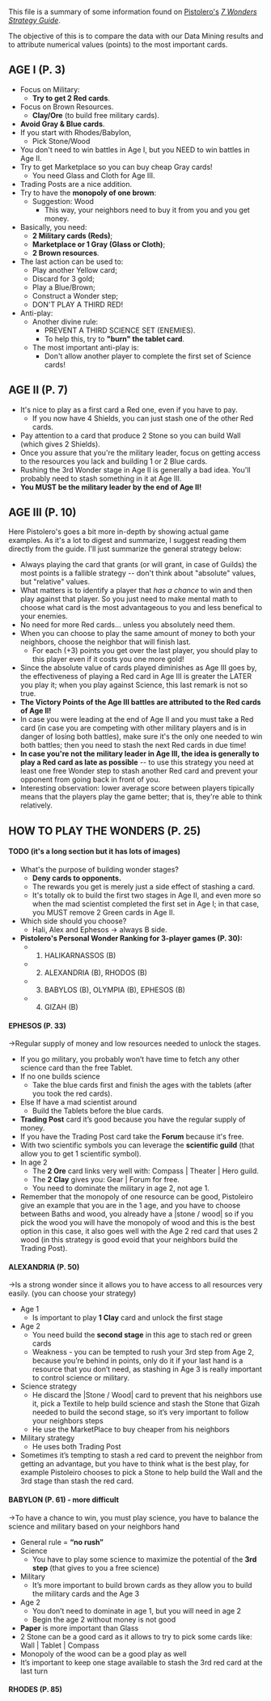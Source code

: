 This file is a summary of some information found on
[Pistolero's](https://en.boardgamearena.com/player?id=39746336&section=publicinfos) [_7 Wonders
Strategy Guide_](https://en.boardgamearena.com/forum/viewtopic.php?f=192&t=14557).

The objective of this is to compare the data with our Data Mining results and to
attribute numerical values (points) to the most important cards.

## AGE I (P. 3)

- Focus on Military:
    - **Try to get 2 Red cards**.
- Focus on Brown Resources.
    - **Clay/Ore** (to build free military cards).
- **Avoid Gray & Blue cards**.
- If you start with Rhodes/Babylon,
    - Pick Stone/Wood
- You don't need to win battles in
  Age I, but you NEED to win battles
  in Age II.
- Try to get Marketplace so you can buy
  cheap Gray cards!
  - You need Glass and Cloth for Age III.
- Trading Posts are a nice addition.
- Try to have the **monopoly of one brown**:
    - Suggestion: Wood
        - This way, your neighbors need to buy
          it from you and you get money.
- Basically, you need:
    - **2 Military cards (Reds)**; 
    - **Marketplace or 1 Gray (Glass or Cloth)**;
    - **2 Brown resources**.
- The last action can be used to:
    - Play another Yellow card;
    - Discard for 3 gold;
    - Play a Blue/Brown;
    - Construct a Wonder step;
    - DON'T PLAY A THIRD RED!
- Anti-play:
    - Another divine rule:
        - PREVENT A THIRD SCIENCE SET (ENEMIES).
        - To help this, try to **"burn" the tablet card**.
    - The most important anti-play is:
        - Don't allow another player to complete
          the first set of Science cards!
    
## AGE II (P. 7)

- It's nice to play as a first card a Red one, even if you have to pay.
    - If you now have 4 Shields, you can just stash one of the other 
      Red cards.
- Pay attention to a card that produce 2 Stone
  so you can build Wall (which gives 2 Shields). 
- Once you assure that you're the military leader,
  focus on getting access to the resources you lack
  and building 1 or 2 Blue cards.
- Rushing the 3rd Wonder stage in Age II is generally
  a bad idea. You'll probably need to stash something in it at
  Age III.
- **You MUST be the military leader by the end of Age II!**

## AGE III (P. 10)
Here Pistolero's goes a bit more in-depth by showing actual game examples. As
it's a lot to digest and summarize, I suggest reading them directly from the
guide. I'll just summarize the general strategy below:
- Always playing the card that grants (or will grant, in case of Guilds) 
  the most points is a fallible strategy -- don't think about "absolute"
  values, but "relative" values.
- What matters is to identify a player that _has a chance_ to win and then play
  against that player. So you just need to make mental math to choose what card
  is the most advantageous to you and less benefical to your enemies.
- No need for more Red cards... unless you absolutely need them.
- When you can choose to play the same amount of money to both your neighbors,
  choose the neighbor that will finish last.
    - For each (+3) points you get over the last player, you should play to this
      player even if it costs you one more gold!
- Since the absolute value of cards played diminishes as Age III goes by, the
  effectiveness of playing a Red card in Age III is greater the LATER you play
  it; when you play against Science, this last remark is not so true.
-  **The Victory Points of the Age III battles are attributed to the Red cards
   of Age II!**
- In case you were leading at the end of Age II and you must take a Red card
  (in case you are competing with other military players and is in danger of
  losing both battles),
  make sure it's the only one needed to win both battles; then you need to
  stash the next Red cards in due time!
- **In case you're not the military leader in Age III, the idea is generally to
  play a Red card as late as possible** -- to use this strategy you need at least
  one free Wonder step to stash another Red card and prevent your opponent from
  going back in front of you.
- Interesting observation: lower average score between players tipically means
  that the players play the game better; that is, they're able to think
  relatively.

## HOW TO PLAY THE WONDERS (P. 25)
#### TODO (it's a long section but it has lots of images)
* What's the purpose of building wonder stages?
    * **Deny cards to opponents.**
    * The rewards you get is merely just a side effect of stashing a card.
    * It's totally ok to build the first two stages in Age II, and even more so
      when the mad scientist completed the first set in Age I; in that case,
      you MUST remove 2 Green cards in Age II.
* Which side should you choose?
    * Hali, Alex and Ephesos -> always B side.
* **Pistolero's Personal Wonder Ranking for 3-player games (P. 30):**
    * 1. HALIKARNASSOS (B)
    * 2. ALEXANDRIA (B), RHODOS (B)
    * 3. BABYLOS (B), OLYMPIA (B), EPHESOS (B)
    * 4. GIZAH (B)

#### EPHESOS (P. 33)
->Regular supply of money and low resources needed to unlock the stages.
* If you go military, you probably won’t have time to fetch any other science card than the free Tablet.
* If no one builds science
    * Take the blue cards first and finish the ages with the tablets (after you took the red cards).
* Else If have a mad scientist around
    * Build the Tablets before the blue cards.
* **Trading Post** card it’s good because you have the regular supply of money.
* If you have the Trading Post card take the **Forum** because it's free.
* With two scientific symbols you can leverage the **scientific guild** (that allow you to get 1 scientific symbol).
* In age 2
    * The **2 Ore** card links very well with: Compass | Theater | Hero guild.
    * The **2 Clay** gives you: Gear | Forum for free.
    * You need to dominate the military in age 2, not age 1.
* Remember that the monopoly of one resource can be good, Pistoleiro give an example that you are in the 1 age, and you have to choose between Baths and wood, you already have a |stone / wood| so if you pick the wood you will have the monopoly of wood and this is the best option in this case, it also goes well with the Age 2 red card that uses 2 wood (in this strategy is good evoid that your neighbors build the Trading Post).

#### ALEXANDRIA (P. 50)
->Is a strong wonder since it allows you to have access to all resources very easily. (you can choose your strategy)
* Age 1
	* Is important to play **1 Clay** card and unlock the first stage
* Age 2
	* You need build the **second stage** in this age to stach red or green cards
	* Weakness - you can be tempted to rush your 3rd step from Age 2, because you’re behind in points, only do it if your last hand is a resource that you don’t need, as stashing in Age 3 is really important to control science or military.
* Science strategy
    * He discard the |Stone / Wood| card to prevent that his neighbors use it, pick a Textile to help build science and stash the Stone that Gizah needed to build the second stage, so it’s very important to follow your neighbors steps
    * He use the MarketPlace to buy cheaper from his neighbors
* Military strategy
	* He uses both Trading Post
* Sometimes it’s tempting to stash a red card to prevent the neighbor from getting an advantage, but you have to think what is the best play, for example Pistoleiro chooses to pick a Stone to help build the Wall and the 3rd stage than stash the red card.

#### BABYLON (P. 61) - more difficult
->To have a chance to win, you must play science, you have to balance the science and military based on your neighbors hand
* General rule = **“no rush”**
* Science
	* You have to play some science to maximize the potential of the **3rd step** (that gives to you a free science)
* Military
	* It’s more important to build brown cards as they allow you to build the military cards and the Age 3
* Age 2
	* You don’t need to dominate in age 1, but you will need in age 2
	* Begin the age 2 without money is not good
*  **Paper** is more important than Glass
* 2 Stone can be a good card as it allows to try to pick some cards like: Wall | Tablet | Compass
* Monopoly of the wood can be a good play as well
* It’s important to keep one stage available to stash the 3rd red card at the last turn

#### RHODES (P. 85) 
